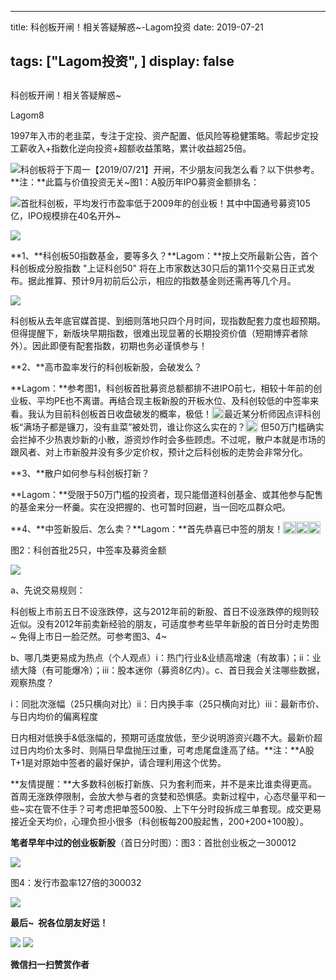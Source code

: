 
---
title:   科创板开闸！相关答疑解惑~-Lagom投资
date: 2019-07-21

tags: ["Lagom投资", ]
display: false
---


## 



科创板开闸！相关答疑解惑~




Lagom8




1997年入市的老韭菜，专注于定投、资产配置、低风险等稳健策略。零起步定投工薪收入+指数化逆向投资+超额收益策略，累计收益超25倍。


<img src="https://mmbiz.qpic.cn/mmbiz_png/ZB4WjgjLjJW3KtDibicU3BB1HNQ9lDS2M5oGRnchkNPRzYsc0Ua6CIu7rZH3vAficcBEPYHU9ZTPqkic1sicT8CaxQQ/640?wx_fmt=png" data-type="png" class="" data-ratio="0.05776173285198556" data-w="554"/>科创板将于下周一【2019/07/21】开闸，不少朋友问我怎么看？以下供参考。**注：**此篇与价值投资无关~图1：A股历年IPO募资金额排名：

<img class="rich_pages" data-ratio="1.587601078167116" data-s="300,640" src="https://mmbiz.qpic.cn/mmbiz_png/ZB4WjgjLjJVCPiaVM9mXCJxp7JIlKn2Ns6nyPhxjbKcbM3RIU5GfT5XBZtqYHPJuTQftJ16PmxcZiaojHTrN4SYQ/640?wx_fmt=png" data-type="png" data-w="371" style=""/>首批科创板，平均发行市盈率低于2009年的创业板！其中中国通号募资105亿，IPO规模排在40名开外~

<img src="https://mmbiz.qpic.cn/mmbiz_png/ZB4WjgjLjJW3KtDibicU3BB1HNQ9lDS2M5oGRnchkNPRzYsc0Ua6CIu7rZH3vAficcBEPYHU9ZTPqkic1sicT8CaxQQ/640?wx_fmt=png" data-type="png" class="" data-ratio="0.05776173285198556" data-w="554" style="color: rgb(136, 136, 136);font-size: 15px;white-space: normal;"/>

**1、**科创板50指数基金，要等多久？**Lagom：**按上交所最新公告，首个科创板成分股指数 "上证科创50" 将在上市家数达30只后的第11个交易日正式发布。据此推算、预计9月初前后公示，相应的指数基金则还需再等几个月。

<img class="rich_pages" data-ratio="1.0462776659959758" data-s="300,640" src="https://mmbiz.qpic.cn/mmbiz_png/ZB4WjgjLjJVCPiaVM9mXCJxp7JIlKn2NsJU5JMZGzMc9Q0zoQibAQl5zoW8JU1SB9biahbwJvv2OAgFJ9Br2ktfaQ/640?wx_fmt=png" data-type="png" data-w="497" style="text-align: center;"/>

科创板从去年底官媒首提、到细则落地只四个月时间，现指数配套力度也超预期。但得提醒下，新版块早期指数，很难出现显著的长期投资价值（短期博弈者除外）。因此即便有配套指数，初期也务必谨慎参与！

**2、**高市盈率发行的科创板新股，会破发么？

**Lagom：**参考图1，科创板首批募资总额都排不进IPO前七，相较十年前的创业板、平均PE也不离谱。再结合现主板新股的开板水位、及科创较低的中签率来看。我认为目前科创板首日收盘破发的概率，极低！<img src="https://res.wx.qq.com/mpres/htmledition/images/icon/common/emotion_panel/smiley/smiley_0.png" data-ratio="1" data-w="20" style="display:inline-block;width:20px;vertical-align:text-bottom;"/>最近某分析师因点评科创板“满场子都是镰刀，没有韭菜”被处罚，谁让你这么实在的？<img src="https://res.wx.qq.com/mpres/htmledition/images/icon/common/emotion_panel/smiley/smiley_4.png" data-ratio="1" data-w="20" style="display:inline-block;width:20px;vertical-align:text-bottom;"/> 但50万门槛确实会拦掉不少热衷炒新的小散，游资炒作时会多些顾虑。不过呢，散户本就是市场的跟风者、对上市新股并没有多少定价权，预计之后科创板的走势会非常分化。

**3、**散户如何参与科创板打新？

**Lagom：**受限于50万门槛的投资者，现只能借道科创基金、或其他参与配售的基金来分一杯羹。实在没把握的、也可暂时回避，当一回吃瓜群众吧。



**4、**中签新股后、怎么卖？**Lagom：**首先恭喜已中签的朋友！<mpchecktext><img src="https://res.wx.qq.com/mpres/htmledition/images/icon/common/emotion_panel/smiley/smiley_2.png" data-ratio="1" data-w="20" style="display:inline-block;width:20px;vertical-align:text-bottom;"/></mpchecktext><mpchecktext><img src="https://res.wx.qq.com/mpres/htmledition/images/icon/common/emotion_panel/smiley/smiley_2.png" data-ratio="1" data-w="20" style="display:inline-block;width:20px;vertical-align:text-bottom;"/><img src="https://res.wx.qq.com/mpres/htmledition/images/icon/common/emotion_panel/smiley/smiley_2.png" data-ratio="1" data-w="20" style="display:inline-block;width:20px;vertical-align:text-bottom;"/></mpchecktext>



图2：科创首批25只，中签率及募资金额

<img class="rich_pages" data-ratio="1.072289156626506" data-s="300,640" src="https://mmbiz.qpic.cn/mmbiz_png/ZB4WjgjLjJVCPiaVM9mXCJxp7JIlKn2Ns4vlFBav5Bm0QTJBe1Ga8tp0oqVm6A5zGibbuRSeRlo2jFyjgwI0yEIA/640?wx_fmt=png" data-type="png" data-w="498" style=""/>



a、先说交易规则：

科创板上市前五日不设涨跌停，这与2012年前的新股、首日不设涨跌停的规则较近似。没有2012年前卖新经验的朋友，可适度参考些早年新股的首日分时走势图~&nbsp;免得上市日一脸茫然。可参考图3、4~

b、哪几类更易成为热点（个人观点）i：热门行业&amp;业绩高增速（有故事）；ii：业绩大降（有可能爆冷）；iii：股本迷你（募资8亿内）。c、首日我会关注哪些数据，观察热度？

i：同批次涨幅（25只横向对比）ii：日内换手率（25只横向对比）iii：最新市价、与日内均价的偏离程度



日内相对低换手&amp;低涨幅的，预期可适度放低，至少说明游资兴趣不大。最新价超过日内均价太多时、则隔日早盘抛压过重，可考虑尾盘逢高了结。**注：**A股T+1是对原始中签者的最好保护，请合理利用这个优势。



**友情提醒：**大多数科创板打新族、只为套利而来，并不是来比谁卖得更高。首周无涨跌停限制，会放大参与者的贪婪和恐惧感。卖新过程中，心态尽量平和一些~实在管不住手？可考虑把单签500股、上下午分时段拆成三单套现。成交更易接近全天均价，心理负担小很多（科创板每200股起售，200+200+100股）。





**笔者早年中过的创业板新股**（首日分时图）：图3：首批创业板之一300012

<img class="rich_pages" data-ratio="0.5258764607679466" data-s="300,640" src="https://mmbiz.qpic.cn/mmbiz_png/ZB4WjgjLjJVCPiaVM9mXCJxp7JIlKn2NswoGniaiclMg4bA8082Bm0oCj8NKqX9yr7dibXAnRnOGTSDlicusoUic4vsQ/640?wx_fmt=png" data-type="png" data-w="599" style=""/>

图4：发行市盈率127倍的300032

<img class="rich_pages" data-ratio="0.48080133555926546" data-s="300,640" src="https://mmbiz.qpic.cn/mmbiz_png/ZB4WjgjLjJVCPiaVM9mXCJxp7JIlKn2Ns1wAgW03M3qotEZRj27HlPp24myqia8xiatqJNcA99tTfAjwvzsnUT5Og/640?wx_fmt=png" data-type="png" data-w="599" style=""/>



**最后~&nbsp; 祝各位朋友好运！**





<img src="https://mmbiz.qpic.cn/mmbiz_png/ZB4WjgjLjJW3KtDibicU3BB1HNQ9lDS2M5oGRnchkNPRzYsc0Ua6CIu7rZH3vAficcBEPYHU9ZTPqkic1sicT8CaxQQ/640?wx_fmt=png" data-type="png" class="" data-ratio="0.05776173285198556" data-w="554" style="color: rgb(136, 136, 136);font-size: 15px;"/>

<img src="https://mmbiz.qpic.cn/mmbiz_png/ZB4WjgjLjJW3KtDibicU3BB1HNQ9lDS2M5AHEoeiaz0dQ4NfIRjBMuXvyJn8dXWm7ftklb0xqheiaMia0zbkyMJiaKzA/640?wx_fmt=png" data-type="png" class="" data-ratio="0.390625" data-w="640"/>


**微信扫一扫赞赏作者**















